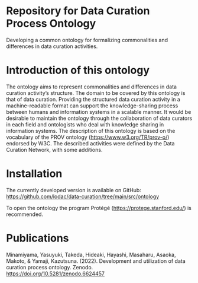 # Repository for Data Curation Process Ontology
Developing a common ontology for formalizing commonalities and differences in data curation activities.

# Introduction of this ontology
The ontology aims to represent commonalities and differences in data curation activity’s structure. The domain to be covered by this ontology is that of data curation. Providing the structured data curation activity in a machine-readable format can support the knowledge-sharing process between humans and information systems in a scalable manner. It would be desirable to maintain the ontology through the collaboration of data curators in each field and ontologists who deal with knowledge sharing in information systems. The description of this ontology is based on the vocabulary of the PROV ontology (https://www.w3.org/TR/prov-o/) endorsed by W3C. The described activities were defined by the Data Curation Network, with some additions.

# Installation
The currently developed version is available on GitHub: https://github.com/lodac/data-curation/tree/main/src/ontology

To open the ontology the program Protégé (https://protege.stanford.edu/) is recommended.

# Publications
Minamiyama, Yasuyuki, Takeda, Hideaki, Hayashi, Masaharu, Asaoka, Makoto, & Yamaji, Kazutsuna. (2022). Development and utilization of data curation process ontology. Zenodo. https://doi.org/10.5281/zenodo.6624457

